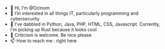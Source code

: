 - 👋 Hi, I’m @Ocinom
- 👀 I’m interested in all things IT, particularly programming and cybersecurity
- 🌱 I’ve dabbled in Python, Java, PHP, HTML, CSS, Javascript. Currently, I'm picking up Rust because it looks cool
- 💞️ Criticism is welcome. Be nice please
- 📫 How to reach me : right here

<!---
Ocinom/Ocinom is a ✨ special ✨ repository because its `README.md` (this file) appears on your GitHub profile.
You can click the Preview link to take a look at your changes.
--->
